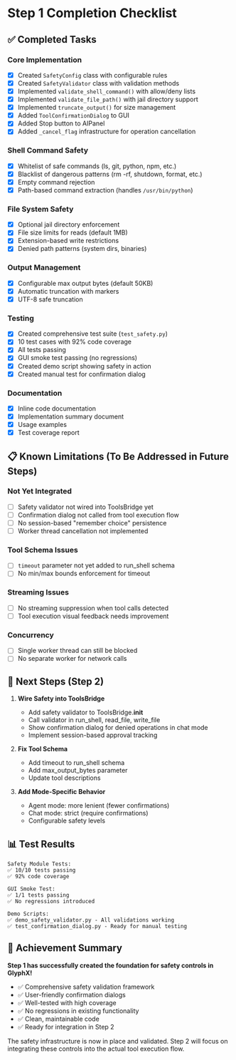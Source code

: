 # Step 1 Completion Checklist

## ✅ Completed Tasks

### Core Implementation
- [x] Created `SafetyConfig` class with configurable rules
- [x] Created `SafetyValidator` class with validation methods
- [x] Implemented `validate_shell_command()` with allow/deny lists
- [x] Implemented `validate_file_path()` with jail directory support
- [x] Implemented `truncate_output()` for size management
- [x] Added `ToolConfirmationDialog` to GUI
- [x] Added Stop button to AIPanel
- [x] Added `_cancel_flag` infrastructure for operation cancellation

### Shell Command Safety
- [x] Whitelist of safe commands (ls, git, python, npm, etc.)
- [x] Blacklist of dangerous patterns (rm -rf, shutdown, format, etc.)
- [x] Empty command rejection
- [x] Path-based command extraction (handles `/usr/bin/python`)

### File System Safety
- [x] Optional jail directory enforcement
- [x] File size limits for reads (default 1MB)
- [x] Extension-based write restrictions
- [x] Denied path patterns (system dirs, binaries)

### Output Management
- [x] Configurable max output bytes (default 50KB)
- [x] Automatic truncation with markers
- [x] UTF-8 safe truncation

### Testing
- [x] Created comprehensive test suite (`test_safety.py`)
- [x] 10 test cases with 92% code coverage
- [x] All tests passing
- [x] GUI smoke test passing (no regressions)
- [x] Created demo script showing safety in action
- [x] Created manual test for confirmation dialog

### Documentation
- [x] Inline code documentation
- [x] Implementation summary document
- [x] Usage examples
- [x] Test coverage report

## 📋 Known Limitations (To Be Addressed in Future Steps)

### Not Yet Integrated
- [ ] Safety validator not wired into ToolsBridge yet
- [ ] Confirmation dialog not called from tool execution flow
- [ ] No session-based "remember choice" persistence
- [ ] Worker thread cancellation not implemented

### Tool Schema Issues
- [ ] `timeout` parameter not yet added to run_shell schema
- [ ] No min/max bounds enforcement for timeout

### Streaming Issues
- [ ] No streaming suppression when tool calls detected
- [ ] Tool execution visual feedback needs improvement

### Concurrency
- [ ] Single worker thread can still be blocked
- [ ] No separate worker for network calls

## 🎯 Next Steps (Step 2)

1. **Wire Safety into ToolsBridge**
   - Add safety validator to ToolsBridge.__init__
   - Call validator in run_shell, read_file, write_file
   - Show confirmation dialog for denied operations in chat mode
   - Implement session-based approval tracking

2. **Fix Tool Schema**
   - Add timeout to run_shell schema
   - Add max_output_bytes parameter
   - Update tool descriptions

3. **Add Mode-Specific Behavior**
   - Agent mode: more lenient (fewer confirmations)
   - Chat mode: strict (require confirmations)
   - Configurable safety levels

## 📊 Test Results

```
Safety Module Tests:
✅ 10/10 tests passing
✅ 92% code coverage

GUI Smoke Test:
✅ 1/1 tests passing
✅ No regressions introduced

Demo Scripts:
✅ demo_safety_validator.py - All validations working
✅ test_confirmation_dialog.py - Ready for manual testing
```

## 🎉 Achievement Summary

**Step 1 has successfully created the foundation for safety controls in GlyphX!**

- ✅ Comprehensive safety validation framework
- ✅ User-friendly confirmation dialogs
- ✅ Well-tested with high coverage
- ✅ No regressions in existing functionality
- ✅ Clean, maintainable code
- ✅ Ready for integration in Step 2

The safety infrastructure is now in place and validated. Step 2 will focus on integrating these controls into the actual tool execution flow.
